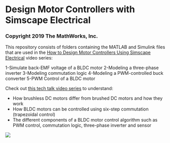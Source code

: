 # Design Motor Controllers with Simscape Electrical
### Copyright 2019 The MathWorks, Inc.

This repository consists of folders containing the MATLAB and Simulink files that are used in the [How to Design Motor Controllers Using Simscape Electrical](https://www.youtube.com/watch?v=JDgvBZbnfPw&list=PLn8PRpmsu08pqegLB5CqfgZCtuK5UKIrx) video series:

1-Simulate back-EMF voltage of a BLDC motor
2-Modeling a three-phase inverter
3-Modeling commutation logic
4-Modeling a PWM-controlled buck converter
5-PWM Control of a BLDC motor

Check out [this tech talk video series](https://www.youtube.com/playlist?list=PLn8PRpmsu08qL-EG3DRMtRyokpXQJyhp7) to understand: 
  
- How brushless DC motors differ from brushed DC motors and how they work
- How BLDC motors can be controlled using six-step commutation (trapezoidal control)
- The different components of a BLDC motor control algorithm such as PWM control, commutation logic, three-phase inverter and sensor

![](algorithm.png)

